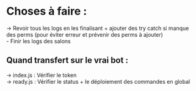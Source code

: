 # Choses à faire :

-> Revoir tous les logs en les finalisant + ajouter des try catch si manque des perms (pour éviter erreur et prévenir des perms à ajouter)  
    - Finir les logs des salons


## Quand transfert sur le vrai bot :

-> index.js : Vérifier le token  
-> ready.js : Vérifier le status + le déploiement des commandes en global